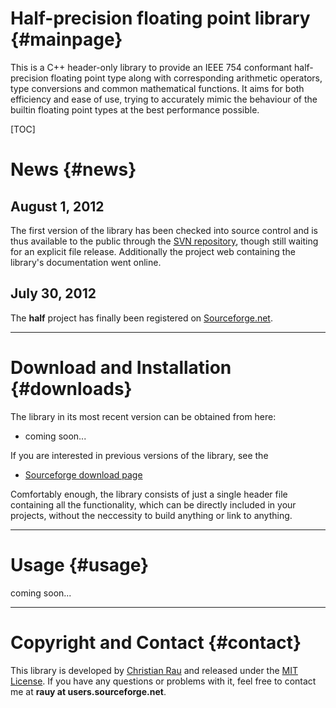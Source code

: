 Half-precision floating point library						{#mainpage}
=====================================

This is a C++ header-only library to provide an IEEE 754 conformant half-precision floating point type along with corresponding arithmetic operators, type conversions and common mathematical functions. It aims for both efficiency and ease of use, trying to accurately mimic the behaviour of the builtin floating point types at the best performance possible.

[TOC]


News														{#news}
====

August 1, 2012
--------------

The first version of the library has been checked into source control and is thus available to the public through the [SVN repository](http://sourceforge.net/p/half/code/), though still waiting for an explicit file release. Additionally the project web containing the library's documentation went online.

July 30, 2012
-------------

The **half** project has finally been registered on [Sourceforge.net](http://sourceforge.net/projects/half/).

--------------------------------------------------------------------------------


Download and Installation									{#downloads}
=========================

The library in its most recent version can be obtained from here:

-	coming soon...

If you are interested in previous versions of the library, see the

-	[Sourceforge download page](http://sourceforge.net/projects/half/files/)

Comfortably enough, the library consists of just a single header file containing all the functionality, which can be directly included in your projects, without the neccessity to build anything or link to anything.

--------------------------------------------------------------------------------


Usage														{#usage}
=====

coming soon...

--------------------------------------------------------------------------------


Copyright and Contact										{#contact}
=====================

This library is developed by [Christian Rau](http://sourceforge.net/users/rauy) and released under the [MIT License](LICENSE.txt). If you have any questions or problems with it, feel free to contact me at **rauy at users.sourceforge.net**.

